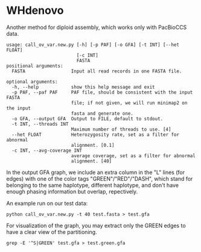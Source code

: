 # WHdenovo
Another method for diploid assembly, which works only with PacBioCCS data.

```
usage: call_ov_var.new.py [-h] [-p PAF] [-o GFA] [-t INT] [--het FLOAT]
                          [-c INT]
                          FASTA
positional arguments:
  FASTA                 Input all read records in one FASTA file.

optional arguments:
  -h, --help            show this help message and exit
  -p PAF, --paf PAF     PAF file, should be consistent with the input FASTA
                        file; if not given, we will run minimap2 on the input
                        fasta and generate one.
  -o GFA, --output GFA  Output to FILE, default to stdout.
  -t INT, --threads INT
                        Maximum number of threads to use. [4]
  --het FLOAT           Heterozygosity rate, set as a filter for abnormal
                        alignment. [0.1]
  -c INT, --avg-coverage INT
                        average coverage, set as a filter for abnormal
                        alignment. [40]
```
In the output GFA graph, we include an extra column in the "L" lines (for edges) with one of the color tags "GREEN"/"RED"/"DASH", which stand for belonging to the same haplotype, different haplotype, and don't have enough phasing information but overlap, repectively.

An example run on our test data:
```
python call_ov_var.new.py -t 40 test.fasta > test.gfa
```
For visualization of the graph, you may extract only the GREEN edges to have a clear view of the partitioning.
```
grep -E '^S|GREEN' test.gfa > test.green.gfa
```

